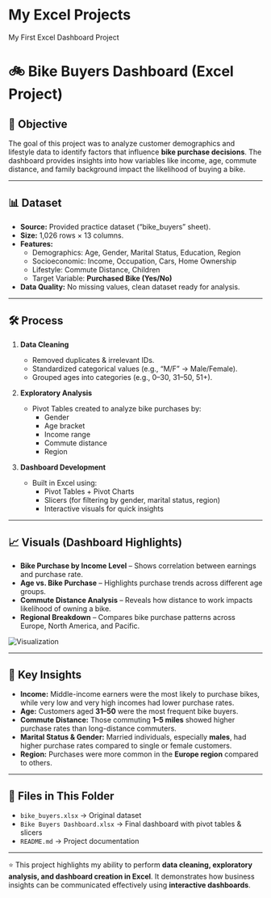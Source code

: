 # My Excel Projects
My First Excel Dashboard Project
# 🚲 Bike Buyers Dashboard (Excel Project)

## 🎯 Objective
The goal of this project was to analyze customer demographics and lifestyle data to identify factors that influence **bike purchase decisions**. The dashboard provides insights into how variables like income, age, commute distance, and family background impact the likelihood of buying a bike.  

---

## 📊 Dataset
- **Source:** Provided practice dataset (“bike_buyers” sheet).  
- **Size:** 1,026 rows × 13 columns.  
- **Features:**  
  - Demographics: Age, Gender, Marital Status, Education, Region  
  - Socioeconomic: Income, Occupation, Cars, Home Ownership  
  - Lifestyle: Commute Distance, Children  
  - Target Variable: **Purchased Bike (Yes/No)**  
- **Data Quality:** No missing values, clean dataset ready for analysis.  

---

## 🛠️ Process
1. **Data Cleaning**
   - Removed duplicates & irrelevant IDs.  
   - Standardized categorical values (e.g., “M/F” → Male/Female).  
   - Grouped ages into categories (e.g., 0–30, 31–50, 51+).  

2. **Exploratory Analysis**  
   - Pivot Tables created to analyze bike purchases by:  
     - Gender  
     - Age bracket  
     - Income range  
     - Commute distance  
     - Region  

3. **Dashboard Development**  
   - Built in Excel using:  
     - Pivot Tables + Pivot Charts  
     - Slicers (for filtering by gender, marital status, region)  
     - Interactive visuals for quick insights  

---

## 📈 Visuals (Dashboard Highlights)
- **Bike Purchase by Income Level** – Shows correlation between earnings and purchase rate.  
- **Age vs. Bike Purchase** – Highlights purchase trends across different age groups.  
- **Commute Distance Analysis** – Reveals how distance to work impacts likelihood of owning a bike.  
- **Regional Breakdown** – Compares bike purchase patterns across Europe, North America, and Pacific.  

  

![Visualization](https://github.com/user-attachments/assets/052bb7f6-b42a-4c75-8d90-43067f80acf2)

---

## 📌 Key Insights
- **Income:** Middle-income earners were the most likely to purchase bikes, while very low and very high incomes had lower purchase rates.  
- **Age:** Customers aged **31–50** were the most frequent bike buyers.  
- **Commute Distance:** Those commuting **1–5 miles** showed higher purchase rates than long-distance commuters.  
- **Marital Status & Gender:** Married individuals, especially **males**, had higher purchase rates compared to single or female customers.  
- **Region:** Purchases were more common in the **Europe region** compared to others.  

---

## 📂 Files in This Folder
- `bike_buyers.xlsx` → Original dataset  
- `Bike Buyers Dashboard.xlsx` → Final dashboard with pivot tables & slicers  
- `README.md` → Project documentation  

---
⭐ This project highlights my ability to perform **data cleaning, exploratory analysis, and dashboard creation in Excel**. It demonstrates how business insights can be communicated effectively using **interactive dashboards**.  
